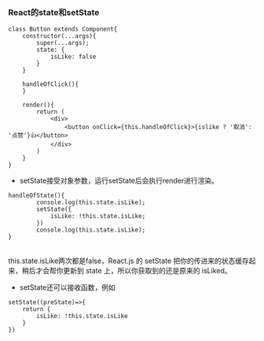 ### React的state和setState

```
class Button extends Component{
	constructor(...args){
		super(...args);
		state: {
			isLike: false
		}
	}
	
	handleOfClick(){
	}
	
	render(){
		return (
			<div>
				<button onClick={this.handleOfClick}>{islike ? '取消': '点赞'}👍</button>
			</div>
		)
	}
}
```
- setState接受对象参数，运行setState后会执行render进行渲染。
```
handleOfState(){
		console.log(this.state.isLike);
		setState({
			isLike: !this.state.isLike;
		})
		console.log(this.state.isLike);
}
```
<br />this.state.isLike两次都是false，React.js 的 setState 把你的传进来的状态缓存起来，稍后才会帮你更新到 state 上，所以你获取到的还是原来的 isLiked。
- setState还可以接收函数，例如
```
setState((preState)=>{
	return {
		isLike: !this.state.isLike
	}
})
```